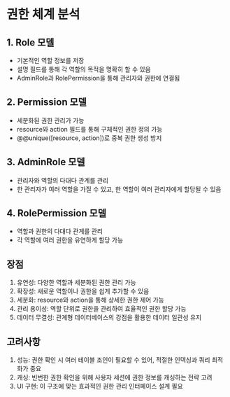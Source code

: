 # 권한 체계 분석

## 1. Role 모델

- 기본적인 역할 정보를 저장
- 설명 필드를 통해 각 역할의 목적을 명확히 할 수 있음
- AdminRole과 RolePermission을 통해 관리자와 권한에 연결됨

## 2. Permission 모델

- 세분화된 권한 관리가 가능
- resource와 action 필드를 통해 구체적인 권한 정의 가능
- @@unique([resource, action])로 중복 권한 생성 방지

## 3. AdminRole 모델

- 관리자와 역할의 다대다 관계를 관리
- 한 관리자가 여러 역할을 가질 수 있고, 한 역할이 여러 관리자에게 할당될 수 있음

## 4. RolePermission 모델

- 역할과 권한의 다대다 관계를 관리
- 각 역할에 여러 권한을 유연하게 할당 가능

## 장점

1. 유연성: 다양한 역할과 세분화된 권한 관리 가능
2. 확장성: 새로운 역할이나 권한을 쉽게 추가할 수 있음
3. 세분화: resource와 action을 통해 상세한 권한 제어 가능
4. 관리 용이성: 역할 단위로 권한을 관리하여 효율적인 권한 할당 가능
5. 데이터 무결성: 관계형 데이터베이스의 강점을 활용한 데이터 일관성 유지

## 고려사항

1. 성능: 권한 확인 시 여러 테이블 조인이 필요할 수 있어, 적절한 인덱싱과 쿼리 최적화가 중요
2. 캐싱: 빈번한 권한 확인을 위해 사용자 세션에 권한 정보를 캐싱하는 전략 고려
3. UI 구현: 이 구조에 맞는 효과적인 권한 관리 인터페이스 설계 필요
